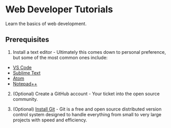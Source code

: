 # Web Developer Tutorials

Learn the basics of web development.

## Prerequisites

1. Install a text editor - Ultimately this comes down to personal preference, but some of the most common ones include:
* [VS Code](https://code.visualstudio.com/)
* [Sublime Text](https://www.sublimetext.com/)
* [Atom](https://atom.io/)
* [Notepad++](https://notepad-plus-plus.org/)

2. (Optional) Create a GitHub account - Your ticket into the open source community.

3. (Optional) [Install Git](https://git-scm.com/book/en/v2/Getting-Started-Installing-Git) - Git is a free and open source distributed version control system designed to handle everything from small to very large projects with speed and efficiency.
